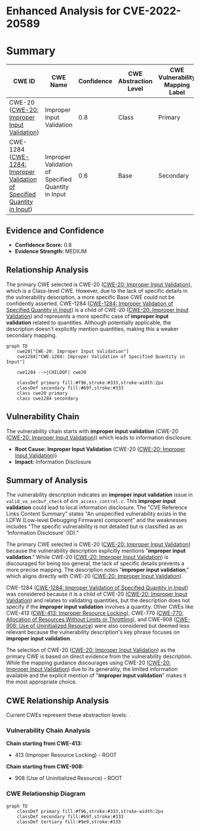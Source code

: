 # Enhanced Analysis for CVE-2022-20589

# Summary
| CWE ID | CWE Name | Confidence | CWE Abstraction Level | CWE Vulnerability Mapping Label | CWE-Vulnerability Mapping Notes |
|---|---|---|---|---|---|
| CWE-20 ([CWE-20: Improper Input Validation](https://cwe.mitre.org/data/definitions/20.html)) | Improper Input Validation | 0.8 | Class | Primary | Discouraged |
| CWE-1284 ([CWE-1284: Improper Validation of Specified Quantity in Input](https://cwe.mitre.org/data/definitions/1284.html)) | Improper Validation of Specified Quantity in Input | 0.6 | Base | Secondary | Allowed |

## Evidence and Confidence

*   **Confidence Score:** 0.8
*   **Evidence Strength:** MEDIUM

## Relationship Analysis
The primary CWE selected is CWE-20 ([CWE-20: Improper Input Validation](https://cwe.mitre.org/data/definitions/20.html)), which is a Class-level CWE. However, due to the lack of specific details in the vulnerability description, a more specific Base CWE could not be confidently asserted. CWE-1284 ([CWE-1284: Improper Validation of Specified Quantity in Input](https://cwe.mitre.org/data/definitions/1284.html)) is a child of CWE-20 ([CWE-20: Improper Input Validation](https://cwe.mitre.org/data/definitions/20.html)) and represents a more specific case of **improper input validation** related to quantities. Although potentially applicable, the description doesn't explicitly mention quantities, making this a weaker secondary mapping.

```mermaid
graph TD
    cwe20["CWE-20: Improper Input Validation"]
    cwe1284["CWE-1284: Improper Validation of Specified Quantity in Input"]
    
    cwe1284 -->|CHILDOF| cwe20
    
    classDef primary fill:#f96,stroke:#333,stroke-width:2px
    classDef secondary fill:#69f,stroke:#333
    class cwe20 primary
    class cwe1284 secondary
```

## Vulnerability Chain
The vulnerability chain starts with **improper input validation** (CWE-20 ([CWE-20: Improper Input Validation](https://cwe.mitre.org/data/definitions/20.html))) which leads to information disclosure.
  - **Root Cause:** **Improper Input Validation** (CWE-20 ([CWE-20: Improper Input Validation](https://cwe.mitre.org/data/definitions/20.html)))
  - **Impact:** Information Disclosure

## Summary of Analysis
The vulnerability description indicates an **improper input validation** issue in `valid_va_secbuf_check` of `drm_access_control.c`. This **improper input validation** could lead to local information disclosure. The "CVE Reference Links Content Summary" states "An unspecified vulnerability exists in the LDFW (Low-level Debugging Firmware) component" and the weaknesses includes "The specific vulnerability is not detailed but is classified as an 'Information Disclosure' (ID)."

The primary CWE selected is CWE-20 ([CWE-20: Improper Input Validation](https://cwe.mitre.org/data/definitions/20.html)) because the vulnerability description explicitly mentions "**improper input validation**." While CWE-20 ([CWE-20: Improper Input Validation](https://cwe.mitre.org/data/definitions/20.html)) is discouraged for being too general, the lack of specific details prevents a more precise mapping. The description notes "**improper input validation**," which aligns directly with CWE-20 ([CWE-20: Improper Input Validation](https://cwe.mitre.org/data/definitions/20.html)).

CWE-1284 ([CWE-1284: Improper Validation of Specified Quantity in Input](https://cwe.mitre.org/data/definitions/1284.html)) was considered because it is a child of CWE-20 ([CWE-20: Improper Input Validation](https://cwe.mitre.org/data/definitions/20.html)) and relates to validating quantities, but the description does not specify if the **improper input validation** involves a quantity. Other CWEs like CWE-413 ([CWE-413: Improper Resource Locking](https://cwe.mitre.org/data/definitions/413.html)), CWE-770 ([CWE-770: Allocation of Resources Without Limits or Throttling](https://cwe.mitre.org/data/definitions/770.html)), and CWE-908 ([CWE-908: Use of Uninitialized Resource](https://cwe.mitre.org/data/definitions/908.html)) were also considered but deemed less relevant because the vulnerability description's key phrase focuses on **improper input validation**.

The selection of CWE-20 ([CWE-20: Improper Input Validation](https://cwe.mitre.org/data/definitions/20.html)) as the primary CWE is based on direct evidence from the vulnerability description. While the mapping guidance discourages using CWE-20 ([CWE-20: Improper Input Validation](https://cwe.mitre.org/data/definitions/20.html)) due to its generality, the limited information available and the explicit mention of "**improper input validation**" makes it the most appropriate choice.


## CWE Relationship Analysis

Current CWEs represent these abstraction levels: .


### Vulnerability Chain Analysis

**Chain starting from CWE-413:**
- 413 (Improper Resource Locking) - ROOT


**Chain starting from CWE-908:**
- 908 (Use of Uninitialized Resource) - ROOT



### CWE Relationship Diagram

```mermaid
graph TD
    classDef primary fill:#f96,stroke:#333,stroke-width:2px
    classDef secondary fill:#69f,stroke:#333
    classDef tertiary fill:#9e9,stroke:#333
```